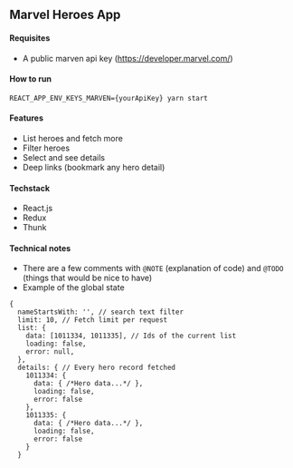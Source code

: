## Marvel Heroes App

#### Requisites
  - A public marven api key (https://developer.marvel.com/)

#### How to run
  `REACT_APP_ENV_KEYS_MARVEN={yourApiKey} yarn start`

#### Features

  - List heroes and fetch more
  - Filter heroes
  - Select and see details
  - Deep links (bookmark any hero detail)


#### Techstack
  
  - React.js
  - Redux
  - Thunk

#### Technical notes

  - There are a few comments with `@NOTE` (explanation of code) and `@TODO` (things that would be nice to have)
  - Example of the global state

  ```
  {
    nameStartsWith: '', // search text filter
    limit: 10, // Fetch limit per request
    list: {
      data: [1011334, 1011335], // Ids of the current list
      loading: false,
      error: null,
    },
    details: { // Every hero record fetched
      1011334: {
        data: { /*Hero data...*/ },
        loading: false,
        error: false
      },
      1011335: {
        data: { /*Hero data...*/ },
        loading: false,
        error: false
      }
    }
